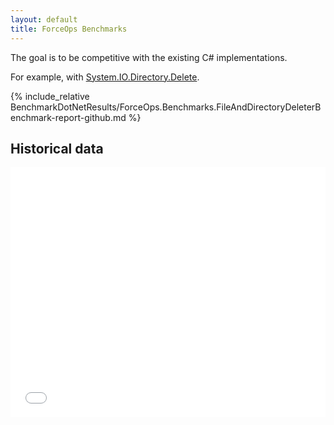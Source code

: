 ```yaml
---
layout: default
title: ForceOps Benchmarks
---
```


The goal is to be competitive with the existing C# implementations.

For example, with [System.IO.Directory.Delete](https://learn.microsoft.com/en-us/dotnet/api/system.io.directory.delete?view=net-7.0).

{% include_relative BenchmarkDotNetResults/ForceOps.Benchmarks.FileAndDirectoryDeleterBenchmark-report-github.md %}

## Historical data

<div class="iframe-container">
<iframe src="dev/bench/index.html" onload='javascript:(function(o){o.style.height=o.contentWindow.document.body.scrollHeight+"px";}(this));' style="height:400px;width:100%;border:none;overflow:hidden;"></iframe>
</div>